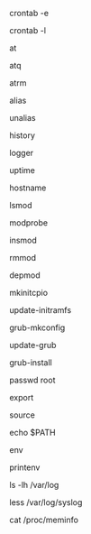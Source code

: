 crontab -e

crontab -l

at

atq

atrm

alias

unalias

history

logger

uptime

hostname

lsmod

modprobe

insmod

rmmod

depmod

mkinitcpio

update-initramfs

grub-mkconfig

update-grub

grub-install

passwd root

export

source

echo $PATH

env

printenv

ls -lh /var/log

less /var/log/syslog

cat /proc/meminfo